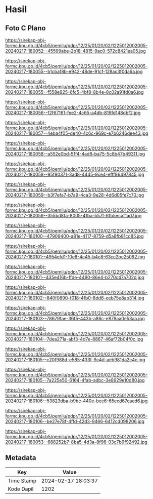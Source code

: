 # Hasil

## Foto C Plano

https://sirekap-obj-formc.kpu.go.id/4cb5/pemilu/pdpr/12/25/01/20/02/1225012002005-20240217-180052--45599abe-2b18-4815-9ac0-572c8421ea05.jpg

https://sirekap-obj-formc.kpu.go.id/4cb5/pemilu/pdpr/12/25/01/20/02/1225012002005-20240217-180055--b1cba18b-e942-48de-91cf-128ac3f0da6a.jpg

https://sirekap-obj-formc.kpu.go.id/4cb5/pemilu/pdpr/12/25/01/20/02/1225012002005-20240217-180055--f558e925-6fc5-4bf8-8b4e-8c02a91fd0a6.jpg

https://sirekap-obj-formc.kpu.go.id/4cb5/pemilu/pdpr/12/25/01/20/02/1225012002005-20240217-180056--f2f67161-fee2-4c65-a4db-819fd148dbf2.jpg

https://sirekap-obj-formc.kpu.go.id/4cb5/pemilu/pdpr/12/25/01/20/02/1225012002005-20240217-180057--4eba4f05-de40-4c6c-969c-e7b6246dee43.jpg

https://sirekap-obj-formc.kpu.go.id/4cb5/pemilu/pdpr/12/25/01/20/02/1225012002005-20240217-180058--a552e0bd-51f4-4ad8-ba75-5c8b47b49311.jpg

https://sirekap-obj-formc.kpu.go.id/4cb5/pemilu/pdpr/12/25/01/20/02/1225012002005-20240217-180058--95f90371-3ad8-4445-9ce4-efff86497845.jpg

https://sirekap-obj-formc.kpu.go.id/4cb5/pemilu/pdpr/12/25/01/20/02/1225012002005-20240217-180059--b3f7efa7-b7a9-4ca3-9e28-4d6d05fe7c70.jpg

https://sirekap-obj-formc.kpu.go.id/4cb5/pemilu/pdpr/12/25/01/20/02/1225012002005-20240217-180059--355bd8fa-8005-41ba-b57f-6fb5ecaf1ad7.jpg

https://sirekap-obj-formc.kpu.go.id/4cb5/pemilu/pdpr/12/25/01/20/02/1225012002005-20240217-180100--47909400-a81e-4117-8759-d5a8fb81cd85.jpg

https://sirekap-obj-formc.kpu.go.id/4cb5/pemilu/pdpr/12/25/01/20/02/1225012002005-20240217-180101--4954efd1-10e8-4c45-b4c8-63cc2bc25092.jpg

https://sirekap-obj-formc.kpu.go.id/4cb5/pemilu/pdpr/12/25/01/20/02/1225012002005-20240217-180101--435e416b-ffde-4490-86e4-b270c47a702d.jpg

https://sirekap-obj-formc.kpu.go.id/4cb5/pemilu/pdpr/12/25/01/20/02/1225012002005-20240217-180102--840f0890-f018-4fb0-8dd6-eeb75e8ab314.jpg

https://sirekap-obj-formc.kpu.go.id/4cb5/pemilu/pdpr/12/25/01/20/02/1225012002005-20240217-180103--78679fae-36f5-443b-a86c-e879aa0e53aa.jpg

https://sirekap-obj-formc.kpu.go.id/4cb5/pemilu/pdpr/12/25/01/20/02/1225012002005-20240217-180104--7dea271a-abf3-4d7e-8867-46af72b04f0c.jpg

https://sirekap-obj-formc.kpu.go.id/4cb5/pemilu/pdpr/12/25/01/20/02/1225012002005-20240217-180105--c20f988d-e585-433f-9c4d-aeb981da2c4c.jpg

https://sirekap-obj-formc.kpu.go.id/4cb5/pemilu/pdpr/12/25/01/20/02/1225012002005-20240217-180105--7a225e50-6164-4fab-adbc-3e8929e10d80.jpg

https://sirekap-obj-formc.kpu.go.id/4cb5/pemilu/pdpr/12/25/01/20/02/1225012002005-20240217-180106--53823dba-b9be-440e-bee6-65ecd67caed6.jpg

https://sirekap-obj-formc.kpu.go.id/4cb5/pemilu/pdpr/12/25/01/20/02/1225012002005-20240217-180106--be27e78f-4ffd-42d3-9466-6412cd098206.jpg

https://sirekap-obj-formc.kpu.go.id/4cb5/pemilu/pdpr/12/25/01/20/02/1225012002005-20240217-180053--688252b7-8ba5-4d3a-8f96-03c7b9f92492.jpg


## Metadata

| Key        | Value               |
| ---------- | ------------------- |
| Time Stamp | 2024-02-17 18:03:37 |
| Kode Dapil | 1202                |



